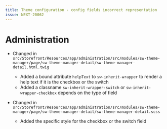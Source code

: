 ```yaml
---
title: Theme configuration - config fields incorrect representation
issue: NEXT-20062
---
```

# Administration
* Changed in `src/Storefront/Resources/app/administration/src/modules/sw-theme-manager/page/sw-theme-manager-detail/sw-theme-manager-detail.html.twig`
    * Added a bound attribute `helpText` to `sw-inherit-wrapper` to render a help text if it is the checkbox or the switch
    * Added a classname `sw-inherit-wrapper-switch` or `sw-inherit-wrapper-checkbox` depends on the type of field
    
* Changed in `src/Storefront/Resources/app/administration/src/modules/sw-theme-manager/page/sw-theme-manager-detail/sw-theme-manager-detail.scss`
    * Added the specific style for the checkbox or the switch field
